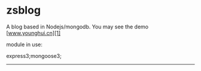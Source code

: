 zsblog
======

A blog based in Nodejs/mongodb.  You may see the demo [www.younghui.cn][1]

module in use:

express3;mongoose3;



--------
[1]:http://www.younghui.cn/
